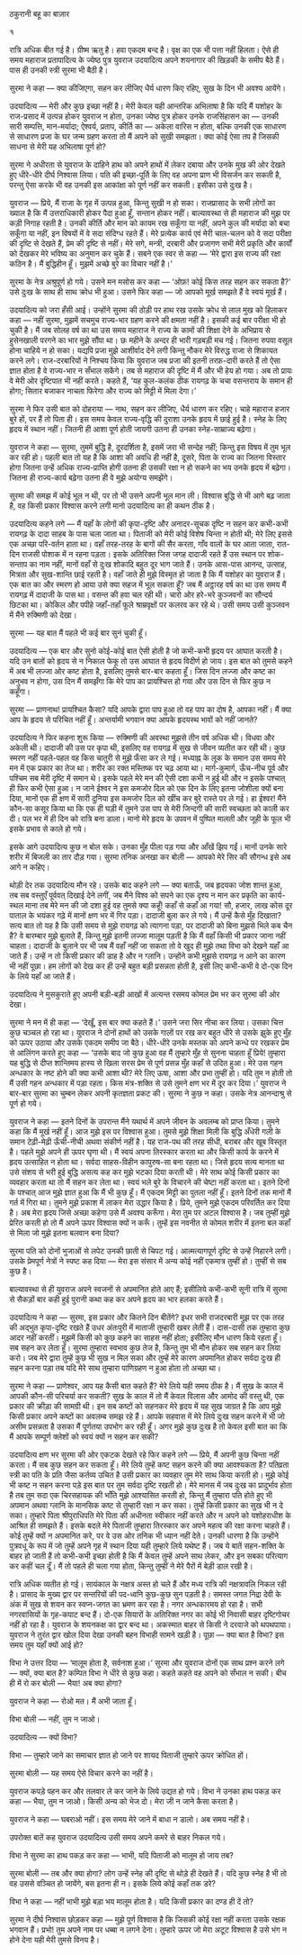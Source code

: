 ठकुरानी बहू का बाज़ार

१

रात्रि अधिक बीत गई है।
ग्रीष्म ऋतु है।
हवा एकदम बन्द है।
वृक्ष का एक भी पत्ता नहीं हिलता।
ऐसे ही समय महाराज प्रतापादित्य के ज्येष्ठ पुत्र युवराज उदयादित्य अपने शयनागार की खिड़की के समीप बैठे हैं।
पास ही उनकी स्त्री सुरमा भी बैठी है।

सुरमा ने कहा —
क्या कीजिएगा, सहन कर लीजिए धैर्य धारण किए रहिए, सुख के दिन भी अवश्य आयेंगे।

उदयादित्य —
मेरी और कुछ इच्छा नहीं है।
मेरी केवल यही आन्तरिक अभिलाषा है कि यदि मैं यशोहर के राज-प्रसाद में उत्पन्न होकर युवराज न होता, उनका ज्येष्ठ पुत्र होकर उनके राजसिंहासन का —
उनकी सारी सम्पत्ति, मान-मर्यादा;
ऐश्वर्य, प्रताप, कीर्ति का —
अकेला वारिस न होता, बल्कि उनकी एक साधारण से साधारण प्रजा के घर जन्म ग्रहण करता तो मैं अपने को सुखी समझता।
क्या कोई ऐसा तप है जिसकी साधना से मेरी यह अभिलाषा पूर्ण हो?

सुरमा ने अधीरता से युवराज के दाहिने हाथ को अपने हाथों में लेकर दबाया और उनके मुख की ओर देखते हुए धीरे-धीरे दीर्घ निश्वास लिया।
पति की इच्छा-पूर्ति के लिए वह अपना प्राण भी विसर्जन कर सकती है, परन्तु ऐसा करके भी वह उनकी इस आकांक्षा को पूर्ण नहीं कर सकती।
इसीका उसे दुःख है।

युवराज —
प्रिये, मैं राजा के गृह में उत्पन्न हुआ, किन्तु सुखी न हो सका।
राजप्रासाद के सभी लोगों का ख्याल है कि मैं उत्तराधिकारी होकर पैदा हुआ हूँ, सन्तान होकर नहीं।
बाल्यावस्था से ही महाराज की मुझ पर कड़ी निगाह रहती है।
उनकी कीर्ति और मान को कायम रख सकूँगा या नहीं, अपने कुल की मर्यादा को बचा सकूँगा या नहीं, इन विषयों में वे सदा संदिग्ध रहते हैं।
मेरे प्रत्येक कार्य एवं मेरी चाल-चलन को वे सदा परीक्षा की दृष्टि से देखते हैं, प्रेम की दृष्टि से नहीं।
मेरे सगे, मन्त्री, दरबारी और प्रजागण सभी मेरी प्रकृति और कार्यों को देखकर मेरे भविष्य का अनुमान कर चुके हैं।
सबने एक स्वर से कहा —
‘मेरे द्वारा इस राज्य की रक्षा कठिन है।
मैं बुद्धिहीन हूँ।
मुझमें अच्छे बुरे का विचार नहीं है।’

सुरमा के नेत्र अश्रुपूर्ण हो गये।
उसने मन मसोस कर कहा —
‘ओफ़! कोई किस तरह सहन कर सकता है?’
उसे दुःख के साथ ही साथ क्रोध भी हुआ।
उसने फिर कहा —
जो आपको मूर्ख समझते हैं वे स्वयं मूर्ख हैं।

उदयादित्य को जरा हँसी आई।
उन्होंने सुरमा की ठोड़ी पर हाथ रख उसके क्रोध से लाल मुख को हिलाकर कहा —
नहीं सुरमा, मुझमें सचमुच राज्य-भार ग्रहण करने की क्षमता नहीं है।
इसकी कई बार परीक्षा भी हो चुकी है।
मैं जब सोलह वर्ष का था उस समय महाराज ने राज्य के कामों की शिक्षा देने के अभिप्राय से हुसेनखाली परगने का भार मुझे सौंपा था।
छः महीने के अन्दर ही भारी गड़बड़ी मच गई।
जितना रुपया वसूल होना चाहिये न हो सका।
यद्यपि प्रजा मुझे आशीर्वाद देने लगी किन्तु नौकर मेरे विरुद्ध राजा से शिकायत करने लगे।
राज-दरबारियों ने निश्चय किया कि युवराज जब प्रजा की इतनी तरफ़-दारी करते हैं तो ऐसा ज्ञात होता है वे राज्य-भार न सँभाल सकेंगे।
तब से महाराज की दृष्टि में मैं और भी हेय हो गया।
अब तो प्रायः वे मेरी ओर दृष्टिपात भी नहीं करते।
कहते हैं, ‘यह कुल-कलंक ठीक रायगढ़ के चचा वसन्तराय के समान ही होगा; सितार बजाकर नाचता फिरेगा और राज्य को मिट्टी में मिला देगा।’

सुरमा ने फिर उसी बात को दोहराया —
नाथ, सहन कर लीजिए, धैर्य धारण कर रहिए।
चाहे महाराज हजार बुरे हों, पर हैं तो पिता ही।
इस समय केवल राज्य-वृद्धि की दुराशा उनके हृदय में छाई हुई है।
स्नेह के लिए हृदय में स्थान नहीं।
जितनी ही आशा पूर्ण होती जायगी उतना ही उनका स्नेह-साम्राज्य बढ़ेगा।

युवराज ने कहा —
सुरमा, तुममें बुद्धि है, दूरदर्शिता है, इसमें जरा भी सन्देह नहीं; किन्तु इस विषय में तुम भूल कर रही हो।
पहली बात तो यह है कि आशा की अवधि ही नहीं है, दूसरे, पिता के राज्य का जितना विस्तार होगा जितना उन्हें अधिक राज्य-प्राप्ति होगी उतना ही उसकी रक्षा न हो सकने का भय उनके हृदय में बढ़ेगा।
जितना ही राज्य-कार्य बढ़ेगा उतना ही वे मुझे अयोग्य समझेंगे।

सुरमा की समझ में कोई भूल न थी, पर तो भी उसने अपनी भूल मान ली।
विश्वास बुद्धि से भी आगे बढ़ जाता है, वह किसी प्रकार विश्वास करने लगी मानो उदयादित्य का ही कथन ठीक है।

उदयादित्य कहने लगे —
मैं यहाँ के लोगों की कृपा-दृष्टि और अनादर-सूचक दृष्टि न सहन कर कभी-कभी रायगढ़ के दादा साहब के पास चला जाता था।
पिताजी को मेरी कोई विशेष चिन्ता न होती थी; मेरे लिए इससे एक अच्छा परि-वर्तन हाता था।
वहाँ तरह-तरह के बागों की सैर करता, गाँव वालों के घर आता जाता, रात-दिन राजसी पोशाक में न रहना पड़ता।
इसके अतिरिक्त जिस जगह दादाजी रहते हैं उस स्थान पर शोक-सन्ताप का नाम नहीं, मानों वहाँ से दुःख शोकादि बहुत दूर भाग जाते हैं।
उनके आस-पास आनन्द, उत्साह, मित्रता और सुख-शान्ति छाई रहती है।
वहाँ जाते ही मुझे विस्मृत हो जाता है कि मैं यशोहर का युवराज हैं।
एक बात का और स्मरण हो आया उसे क्या सहज में भूल सकता हूँ?
जब मैं अट्ठारह वर्ष का था उस समय मैं रायगढ़ में दादाजी के पास था।
वसन्त की हवा चल रही थी।
चारो ओर हरे-भरे कुञ्जवनों का सौन्दर्य छिटका था।
कोकिल और पपीहे जहाँ-तहाँ फूले श्राम्रवृक्षों पर कलरव कर रहे थे।
उसी समय उसी कुञ्जवन में मैंने रुक्मिणी को देखा।

सुरमा —
यह बात मैं पहले भी कई बार सुनं चुकी हूँ।

उदयादित्य —
एक बार और सुनो कोई-कोई बात ऐसी होती है जो कभी-कभी हृदय पर आघात करती है।
यदि उन बातों को हृदय से न निकाल फेकू तो उस आघात से हृदय विदीर्ण हो जाय।
इस बात को तुमसे कहने में अब भी लज्जा
ओर कष्ट होता है, इसलिए तुमसे बार-बार कहता हूँ।
जिस दिन लज्जा और कष्ट का अनुभव न होगा, उस दिन मैं समझँगा कि मेरे पाप का प्रायश्चित्त हो गया और उस दिन से फिर कुछ न कहूँगा।

सुरमा —
प्राणनाथ!
प्रायश्चित कैसा?
यदि आपके द्वारा पाप हुआ तो वह पाप का दोष है, आपका नहीं।
मैं क्या आप के हृदय से परिचित नहीं हूँ।
अन्तर्यामी भगवान क्या आपके हृदयस्थ भावों को नहीं जानते?

उदयादित्य ने फिर कहना शुरू किया —
रुक्मिणी की अवस्था मुझसे तीन वर्ष अधिक थी।
विधवा और अकेली थी।
दादाजी की उस पर कृपा थी, इसलिए वह रायगढ़ में सुख से जीवन व्यतीत कर रही थी।
कुछ स्मरण नहीं पहले-पहल वह किस चातुरी से मुझे फँसा कर ले गई।
मध्याह्न के लूक के समान उस समय मेरे मन में एक प्रकार का तेज था।
शरीर का रक्त मस्तिष्क पर चढ़ आया था।
मार्ग-कुमार्ग, ऊँच-नीच पूर्व और पश्चिम सब मेरी दृष्टि में समान थे।
इसके पहले मेरे मन की ऐसी दशा कभी न हुई थी और न इसके पश्चात् ही फिर कभी ऐसा हुआ।
न जाने ईश्वर ने इस कमजोर दिल को एक दिन के लिए इतना जोशीला क्यों बना दिया, मानों एक ही क्षण में सारी दुनिया इस कमजोर दिल को खींच कर बुरे रास्ते पर ले गई।
हा ईश्वर!
मैंने कौन-सा कसूर किया था कि एक ही घड़ी में तुमने उस पाप से मेरी जिन्दगी की सारी स्वच्छता को काली कर दी।
पल भर में ही दिन को रात्रि बना डाला।
मानो मेरे हृदय के उपवन में पुष्पित मालती और जूही के फूल भी इसके प्रभाव से काले हो गये।

इसके आगे उदयादित्य कुछ न बोल सके।
उनका मुँह पीला पड़ गया और आँखें झिप गईं।
मानों उनके सारे शरीर में बिजली का तार दौड़ गया।
सुरमा तनिक अनखा कर बोली —
आपको मेरे सिर की सौगन्ध इसे अब आगे न कहिए।

थोड़ी देर तक उदयादित्य मौन रहे।
उसके बाद कहने लगे —
क्या बताऊँ, जब हृदयका जोश शान्त हुआ, तब सब वस्तुएँ पूर्ववत् दिखाई देने लगीं, जब मैंने विश्व को सपने का एक दृश्य न मान कर प्रकृति का कार्य-स्थल माना तब मेरे मन की जो दशा हुई वह तुमसे क्या कहूँ!
कहाँ से कहाँ आ गया!
सौ, हजार, लाख कोस दूर पाताल के भयंकर गढ़े में मानों क्षण भर में गिर पड़ा।
दादाजी बुला कर ले गये।
मैं उन्हें कैसे मुँह दिखाता?
सत्य बात तो यह है कि उसी समय से मुझे रायगढ़ को त्यागना पड़ा, पर दादाजी को बिना मुझसे भिले कब चैन है?
वे बारम्बार मुझे बुलाते हैं, किन्तु मुझे इतनी लज्जा मालूम पड़ती है कि मैं वहाँ किसी भी प्रकार जाना नहीं चाहता।
दादाजी के बुलाने पर भी जब मैं वहाँ नहीं जा सकता तो वे खुद ही मुझे तथा विभा को देखने यहाँ आ जाते हैं।
उन्हें न तो किसी प्रकार की डाह है और न ग्लानि।
उन्होंने कभी मुझसे रायगढ़ न आने का कारण भी नहीं पूछा।
हम लोगों को देख कर ही उन्हें बहुत बड़ी प्रसन्नता होती है, इसी लिए कभी-कभी वे दो-एक दिन के लिये यहाँ आ जाते हैं।

उदयादित्य ने मुसकुराते हुए अपनी बड़ी-बड़ी आखों में अत्यन्त रसमय कोमल प्रेम भर कर सुरमा की ओर देखा।

सुरमा ने मन में ही कहा —
‘देखूँ, इस बार क्या कहते हैं।’
उसने जरा सिर नीचा कर लिया।
उसका चित्त कुछ चञ्चल हो रहा था।
युवराज ने दोनों हाथों को उसके गालों पर रख कर बहुत धीरे से उसके झुके हुए मुँह को ऊपर उठाया और उसके एकदम समीप जा बैठे।
धीरे-धीरे उनके मस्तक को अपने कन्धे पर रखकर प्रेम से आलिंगन करते हुए कहा —
‘उसके बाद जो कुछ हुआ वह मैं तुम्हारे मुँह से सुनना चाहता हूँ प्रिये!
तुम्हारा यह बुद्धि से दीप्त शान्तिमय हास्य से खिला सरस प्रेम से पूर्ण प्रसन्न मुँह कहाँ से उदित हुआ।
मेरे उस गहन अन्धकार के नष्ट होने की क्या कभी आशा थी?
मेरे लिए ऊषा, आशा और प्रभा तुम्हीं हो।
यदि तुम न होती तो मैं उसी गहन अन्धकार में पड़ा रहता।
किस मंत्र-शक्ति से उसे तुमने क्षण भर में दूर कर दिया।’
युवराज ने बार-बार सुरमा का चुम्बन लेकर अपनी कृतज्ञता प्रकट की।
सुरमा ने कुछ न कहा।
उसके नेत्र आनन्दाश्रु से पूर्ण हो गये।

युवराज ने कहा —
इतने दिनों के उपरान्त मैंने यथार्थ में अपने जीवन के अवलम्ब को प्राप्त किया।
तुमने कहा कि मैं मूर्ख नहीं हूँ।
आज मुझे इस पर विश्वास हुआ।
तुमसे मुझे शिक्षा मिली कि बुद्धि अँधेरी गली के समान टेढ़ी-मेढ़ी ऊँची-नीची अथवा संकीर्ण नहीं है।
यह राज-पथ की तरह सीधी, बराबर और खूब विस्तृत है।
पहले मुझे अपने ही ऊपर घृणा थी।
मैं स्वयं अपना तिरस्कार करता था और किसी कार्य के करने में हृदय उत्साहित न होता था।
सर्वदा साहस-विहीन कापुरुष-सा बना रहता था।
जिसे हृदय सत्य मानता था उसे संशय से भरी हुई बुद्धि असत्य कह कर मुझे भटका दिया करती थी।
मेरे साथ कोई किसी प्रकार का व्यवहार करता था तो मैं सहन कर लेता था।
स्वयं भले बुरे के विचारने की चेष्टा नहीं करता था।
इतने दिनों के पश्चात् आज मुझे ज्ञात हुआ कि मैं भी कुछ हूँ।
मैं एकदम मिट्टी का पुतला नहीं हूँ।
इतने दिनों तक मानों मैं गर्त में गिरा था।
तुमने मुझे प्रकाश में लाकर मेरा उद्धार किया है।
प्रिये, तुमने मुझे एकदम परिवर्तित कर दिया है।
अब मेरा हृदय जिसे अच्छा कहेगा उसे मैं अवश्य करूँगा।
मेरा तुम पर अटल विश्वास है।
जब तुम्हीं मुझे प्रेरित करती हो तो मैं अपने ऊपर विश्वास क्यों न करूँ।
तुम्हें इस नवनीत से कोमल शरीर में इतना बल कहाँ से मिला जो मुझे इतना बलवान बना दिया?

सुरमा पति को दोनों भुजाओं से लपेट उनकी छाती से चिपट गई।
आत्मत्यागपूर्ण दृष्टि से उन्हें निहारने लगी।
उसके प्रेमपूर्ण नेत्रों ने स्पष्ट कह दिया —
मेरा इस संसार में अन्य कोई नहीं एकमात्र तुम्हीं हो।
तुम्हीं से सब कुछ है।

बाल्यावस्था से ही युवराज अपने स्वजनों से अपमानित होते आए हैं; इसीलिये कभी-कभी सूनी रात्रि में सुरमा से सैकड़ों बार कही हुई पुरानी कथा कह कर अपने हृदय का भार हलका करते हैं।

उदयादित्य ने कहा —
सुरमा, इस प्रकार और कितने दिन बीतेंगे?
इधर सभी राजदरबारी मुझ पर एक तरह की अद्भुत कृपा-दृष्टि रखते हैं उधर अंतःपुरी में माताजी तुम्हारी खबर लेती हैं।
दास-दासी तक तुम्हारा कुछ आदर नहीं करतीं।
मुझमें किसी को कुछ कहने का साहस नहीं होता; इसीलिए मौन धारण किये रहता हूँ।
सब सहन कर लेता हूँ।
सुरमा तुम्हारा स्वभाव कुछ तेज है, किन्तु तुम भी मौन होकर सब सहन कर लिया करो।
जब मेरे द्वारा तुम्हें कुछ भी सुख न मिल सका और तुम्हें मेरे कारण अपमानित होकर सर्वदा दुःख ही सहन करना पड़ा तब यदि मेरे साथ तुम्हारा पाणिग्रहण न हुआ होता तो अच्छा था।

सुरमा ने कहा —
प्राणेश्वर, आप यह कैसी बात कहते हैं?
मेरे लिये यही समय ठीक है।
मैं सुख के काल में आपकी कौन-सी परिचर्या कर सकती?
सुख के काल में तो मैं केवल विलास और आमोद की वस्तु थी, एक प्रकार की क्रीड़ा की सामग्री थी।
इन सब कष्टों को सहनकर मेरे हृदय में यह सुख जाग्रत है कि आप मुझे किसी प्रकार अपने कष्टों का अवलम्ब समझ रहे हैं।
आपके सहवास में मेरे लिये दुःख सहन करने में भी जो असीम प्रसन्नता है उसका मैं पूर्णतया उपभोग कर रही हूँ।
अगर मुझे कुछ दुःख है तो केवल इसी बात का कि मैं आपके सम्पूर्ण क्लेशों को स्वयं क्यों न सहन कर सकी?

उदयादित्य क्षण भर सुरमा की ओर एकटक देखते रहे फिर कहने लगे —
प्रिये, मैं अपनी कुछ चिन्ता नहीं करता।
मैं सब कुछ सहन कर सकता हूँ।
मेरे लिये तुम्हें कष्ट सहन करने की क्या आवश्यकता है?
पतिव्रता स्त्री का पति के प्रति जैसा कर्तव्य उचित है उसी प्रकार का व्यवहार तुम मेरे साथ किया करती हो।
मुझे कोई भी कष्ट न सहन करना पड़े इस बात पर तुम सर्वदा दृष्टि रखती हो।
मेरे मानस में जब दुःख का प्रादुर्भाव होता है तब तुम सदा एक चिरसहायक की भाँति मुझे आश्यासित करती हो, किन्तु मैं तुम्हारा पति होते हुए भी अपमान अथवा ग्लानि के मानसिक कष्ट से तुम्हारी रक्षा न कर सका।
तुम्हें किसी प्रकार का सुख भी न दे सका।
तुम्हारे पिता श्रीपुराधिपति मेरे पिता की अधीनता स्वीकार नहीं करते और न अपने को यशोहराधीश के आश्रित ही समझते हैं।
इसके बदले मेरे पिताजी तुम्हारा तिरस्कार कर अपने महत्व की रक्षा करना चाहते हैं।
कोई तुम्हें क्यों न अपमानित करे, पर वे उस ओर तनिक भी ध्यान नहीं देते।
उनकी धारणा है कि उन्होंने पुत्रवधू के रूप में जो तुम्हें अपने गृह में स्थान दिया यही तुम्हारे लिये यथेष्ट हैं।
जब ये बातें सहन-शक्ति के बाहर हो जाती हैं तो कभी-कभी इच्छा होती है कि मैं केवल तुम्हें अपने साथ लेकर, और इन सबका परित्याग कर कहीं चल दूँ।
मैं तो पहले ही चला गया होता, किन्तु तुम्हीं ने मेरे पैरों में बेड़ी डाल रखी है।

रात्रि अधिक व्यतीत हो गई।
सायंकाल के नक्षत्र अस्त हो चले हैं और मध्य रात्रि की नक्षत्रावलि निकल रही है।
प्रासाद के मुख्य द्वार पर सन्तरियों की पद-ध्वनि कुछ-कुछ सुन पड़ती है।
समस्त जगत निद्रा देवी के अंक में सुख से शयन कर स्वप्न-जगत का भ्रमण कर रहा है।
नगर अन्धकारमय हो रहा है।
सभी नगरवासियों के गृह-कपाट बन्द हैं।
दो-एक सियारों के अतिरिक्त नगर का कोई भी निवासी बाहर दृष्टिगोचर नहीं हो रहा है।
युवराज के शयनकक्ष का द्वार बन्द था।
अकस्मात बाहर से किसी ने दरवाजे को थपथपाया।
युवराज ने तुरंत द्वार खोल दिया देखा उनकी बहन विभाही सामने खड़ी है।
पूछा —
क्या बात है विभा?
इस समय तुम यहाँ क्यों आई हो?

विभा ने उत्तर दिया —
‘मालूम होता है, सर्वनाश हुआ।’
सुरमा और युवराज दोनों एक साथ प्रश्न करने लगे —
क्यों, क्या बात है?
कम्पित विभा ने धीरे से कुछ कहा।
कहते कहते वह अपने को सँभाल न सकी।
बीच ही में रो कर बोली —
भैया! अब क्या होगा?

युवराज ने कहा —
रोओ मत।
मैं अभी जाता हूँ।

विभा बोली —
नहीं, तुम न जाओ।

उदयादित्य —
क्यों विभा?

विभा —
तुम्हारे जाने का समाचार ज्ञात हो जाने पर शायद पिताजी तुम्हारे ऊपर क्रोधित हों।

सुरमा बोली —
यह समय ऐसे विचार करने का नहीं है।

युवराज कपड़े पहन कर और तलवार ले कर जाने के लिये उद्यत हो गये।
विभा ने उनका हाथ पकड़ कर कहा —
भैया, तुम न जाओ।
किसी अन्य को भेज दो।
मेरा जी न जाने कैसा करता है।

युवराज ने कहा —
घबराओ नहीं।
इस समय मेरे जाने में बाधा न डालो।
अब समय नहीं है।

उपरोक्त बातें कह युवराज उदयादित्य उसी समय अपने कमरे से बाहर निकल गये।

विभा ने सुरमा का हाथ पकड़ कर कहा —
भाभी, यदि पिताजी को मालूम हो जाय तब?

सुरमा बोली —
तब और क्या होगा?
लोग उन्हें स्नेह की दृष्टि से थोड़े ही देखते हैं।
यदि कुछ स्नेह है भी तो वह उससे वञ्चित हो जायेंगे, बस इतना ही न।
इसके लिये कोई कहाँ तक डरे?

विभा ने कहा —
नहीं भाभी मुझे बड़ा भय मालूम होता है।
यदि किसी प्रकार का दण्ड ही दें तो?

सुरमा ने दीर्घ निश्वास छोड़कर कहा —
मुझे पूर्ण विश्वास है कि जिसकी कोई रक्षा नहीं करता उसके रक्षक भगवान हैं।
प्रभो!
तुम अपने नाम पर धब्बा न लगने देना।
तुम्हारे ऊपर जो मेरा अटूट विश्वास है उसे भंग न होने देना यही मेरी तुमसे विनय है।
